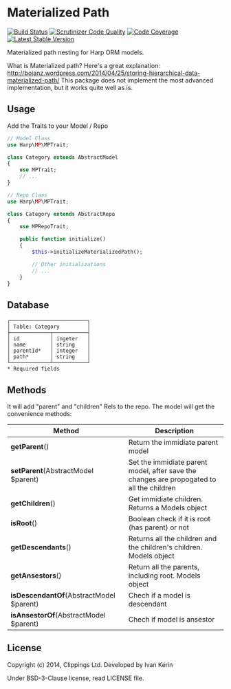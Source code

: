 Materialized Path
=================

[![Build Status](https://travis-ci.org/harp-orm/materialized-path.svg?branch=master)](https://travis-ci.org/harp-orm/materialized-path)
[![Scrutinizer Code Quality](https://scrutinizer-ci.com/g/harp-orm/materialized-path/badges/quality-score.png)](https://scrutinizer-ci.com/g/harp-orm/materialized-path/)
[![Code Coverage](https://scrutinizer-ci.com/g/harp-orm/materialized-path/badges/coverage.png)](https://scrutinizer-ci.com/g/harp-orm/materialized-path/)
[![Latest Stable Version](https://poser.pugx.org/harp-orm/materialized-path/v/stable.svg)](https://packagist.org/packages/harp-orm/materialized-path)

Materialized path nesting for Harp ORM models.

What is Materialized path? Here's a great explanation: http://bojanz.wordpress.com/2014/04/25/storing-hierarchical-data-materialized-path/
This package does not implement the most advanced implementation, but it works quite well as is.

Usage
-----

Add the Traits to your Model / Repo

```php
// Model Class
use Harp\MP\MPTrait;

class Category extends AbstractModel
{
    use MPTrait;
    // ...
}

// Repo Class
use Harp\MP\MPTrait;

class Category extends AbstractRepo
{
    use MPRepoTrait;

    public function initialize()
    {
        $this->initializeMaterializedPath();

        // Other initializations
        // ...
    }
}

```

Database
--------

```
┌─────────────────────────┐
│ Table: Category         │
├─────────────┬───────────┤
│ id          │ ingeter   │
│ name        │ string    │
│ parentId*   │ integer   │
│ path*       │ string    │
└─────────────┴───────────┘
* Required fields
```

Methods
-------

It will add "parent" and "children" Rels to the repo. The model will get the convenience methods:

Method                                    | Description
------------------------------------------|--------------------------------------------------
__getParent__()                           | Return the immidiate parent model
__setParent__(AbstractModel $parent)      | Set the immidiate parent model, after save the changes are propogated to all the children
__getChildren__()                         | Get immidiate children. Returns a Models object
__isRoot__()                              | Boolean check if it is root (has parent) or not
__getDescendants__()                      | Returns all the children and the children's children. Models object
__getAnsestors__()                        | Return all the parents, including root. Models object
__isDescendantOf__(AbstractModel $parent) | Chech if a model is descendant
__isAnsestorOf__(AbstractModel $parent)   | Chech if model is ansestor

License
-------

Copyright (c) 2014, Clippings Ltd. Developed by Ivan Kerin

Under BSD-3-Clause license, read LICENSE file.
